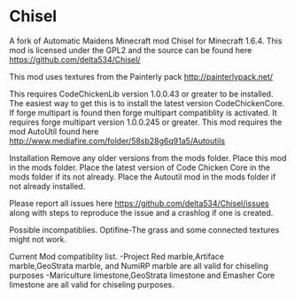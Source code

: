 Chisel
======

A fork of Automatic Maidens Minecraft mod Chisel for Minecraft 1.6.4.  This mod is licensed under the GPL2 and the source can be found here https://github.com/delta534/Chisel/

This mod uses textures from the Painterly pack http://painterlypack.net/

This requires CodeChickenLib version 1.0.0.43 or greater to be installed. The easiest way to get this is to install the latest version CodeChickenCore. If forge multipart is found then forge multipart compatiblity is activated. It requires forge multipart version 1.0.0.245 or greater.
This mod requires the mod AutoUtil found here http://www.mediafire.com/folder/58sb28g6q91a5/Autoutils

Installation
	   Remove any older versions from the mods folder.
   Place this mod in the mods folder.
   Place the latest version of Code Chicken Core in the mods folder if its not already.
   Place the Autoutil mod in the mods folder if not already installed.
   
Please report all issues here https://github.com/delta534/Chisel/issues along with steps to reproduce the issue and a crashlog if one is created.

Possible incompatiblies.
    Optifine-The grass and some connected textures might not work.

Current Mod compatiblity list.
    -Project Red marble,Artiface marble,GeoStrata marble, and NumiRP marble are all valid for chiseling purposes
    -Mariculture limestone,GeoStrata limestone and Emasher Core limestone are all valid for chiseling purposes.
